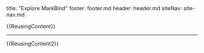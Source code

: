 <frontmatter>
  title: "Explore MarkBind"
  footer: footer.md
  header: header.md
  siteNav: site-nav.md
</frontmatter>

{{ReusingContent}}
***
{{ReusingContent2}}